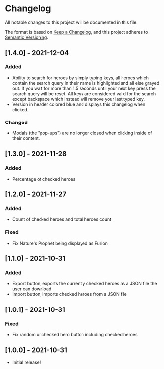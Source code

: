 # Changelog
All notable changes to this project will be documented in this file.

The format is based on [Keep a Changelog](https://keepachangelog.com/en/1.0.0/),
and this project adheres to [Semantic Versioning](https://semver.org/spec/v2.0.0.html).

## [1.4.0] - 2021-12-04
### Added
- Ability to search for heroes by simply typing keys, all heroes which contain the search query in their name is highlighted
and all else grayed out.
If you wait for more than 1.5 seconds until your next key press the search query will be reset.
All keys are considered valid for the search except backspace which instead will remove your last typed key.
- Version in header colored blue and displays this changelog when clicked.

### Changed
- Modals (the "pop-ups") are no longer closed when clicking inside of their content.

## [1.3.0] - 2021-11-28
### Added
- Percentage of checked heroes

## [1.2.0] - 2021-11-27
### Added
- Count of checked heroes and total heroes count

### Fixed
- Fix Nature's Prophet being displayed as Furion

## [1.1.0] - 2021-10-31
### Added
- Export button, exports the currently checked heroes as a JSON file the user can download
- Import button, imports checked heroes from a JSON file

## [1.0.1] - 2021-10-31
### Fixed
- Fix random unchecked hero button including checked heroes

## [1.0.0] - 2021-10-31
- Initial release!